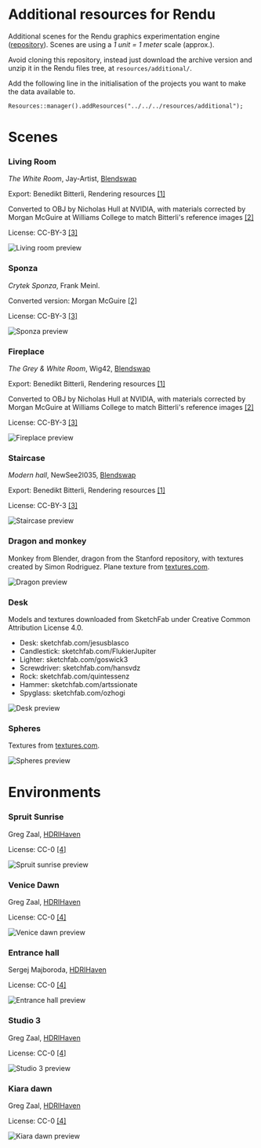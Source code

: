 # Additional resources for Rendu

Additional scenes for the Rendu graphics experimentation engine ([repository](https://github.com/kosua20/Rendu)). Scenes are using a *1 unit = 1 meter* scale (approx.).

Avoid cloning this repository, instead just download the archive version and unzip it in the Rendu files tree, at `resources/additional/`.

Add the following line in the initialisation of the projects you want to make the data available to.

	Resources::manager().addResources("../../../resources/additional");

# Scenes

### Living Room

*The White Room*, Jay-Artist, [Blendswap](https://www.blendswap.com/blends/view/41683)

Export: Benedikt Bitterli, Rendering resources [[1]][bbpage]

Converted to OBJ by Nicholas Hull at NVIDIA, with materials corrected by Morgan McGuire at Williams College to match Bitterli's reference images [[2]][mgpage]

License: CC-BY-3 [[3]][ccpage]

![Living room preview](previews/livingroom.png)

### Sponza

*Crytek Sponza*, Frank Meinl.

Converted version: Morgan McGuire [[2]][mgpage]

License: CC-BY-3 [[3]][ccpage]

![Sponza preview](previews/sponza.png)

### Fireplace

*The Grey & White Room*, Wig42, [Blendswap](https://www.blendswap.com/blends/view/75795)

Export: Benedikt Bitterli, Rendering resources [[1]][bbpage]

Converted to OBJ by Nicholas Hull at NVIDIA, with materials corrected by Morgan McGuire at Williams College to match Bitterli's reference images [[2]][mgpage]

License: CC-BY-3 [[3]][ccpage]

![Fireplace preview](previews/fireplace.png)

### Staircase

*Modern hall*, NewSee2l035, [Blendswap](https://blendswap.com/blend/6304)

Export: Benedikt Bitterli, Rendering resources [[1]][bbpage]

License: CC-BY-3 [[3]][ccpage]

![Staircase preview](previews/staircase.png)

### Dragon and monkey

Monkey from Blender, dragon from the Stanford repository, with textures created by Simon Rodriguez. Plane texture from [textures.com](http://textures.com).

![Dragon preview](previews/dragon.png)

### Desk

Models and textures downloaded from SketchFab under Creative Common Attribution License 4.0.

- Desk: sketchfab.com/jesusblasco
- Candlestick: sketchfab.com/FlukierJupiter
- Lighter: sketchfab.com/goswick3
- Screwdriver: sketchfab.com/hansvdz
- Rock: sketchfab.com/quintessenz
- Hammer: sketchfab.com/artssionate
- Spyglass: sketchfab.com/ozhogi

![Desk preview](previews/desk.png)

### Spheres

Textures from [textures.com](http://textures.com).

![Spheres preview](previews/spheres.png)

# Environments

### Spruit Sunrise

Greg Zaal, [HDRIHaven](https://hdrihaven.com/hdri/?c=skies&h=spruit_sunrise)

License: CC-0 [[4]][cc0page]

![Spruit sunrise preview](previews/env_spruit_sunrise.png)



### Venice Dawn

Greg Zaal, [HDRIHaven](https://hdrihaven.com/hdri/?c=skies&h=venice_dawn_1)

License: CC-0 [[4]][cc0page]

![Venice dawn preview](previews/env_venice_dawn.png)


### Entrance hall

Sergej Majboroda, [HDRIHaven](https://hdrihaven.com/hdri/?c=indoor&h=entrance_hall)

License: CC-0 [[4]][cc0page]

![Entrance hall preview](previews/env_entrance_hall.png)
 
 
### Studio 3 

Greg Zaal, [HDRIHaven](https://hdrihaven.com/hdri/?c=studio&h=studio_small_03)

License: CC-0 [[4]][cc0page]

![Studio 3 preview](previews/env_studio_3.png)


### Kiara dawn

Greg Zaal, [HDRIHaven](https://hdrihaven.com/hdri/?c=skies&h=kiara_1_dawn)

License: CC-0 [[4]][cc0page]

![Kiara dawn preview](previews/env_kiara_dawn.png)


[bbpage]: https://benedikt-bitterli.me/resources/ "Benedikt Bitterli Rendering resources"

[mgpage]: https://casual-effects.com/data "Morgan McGuire's Computer Graphics Archive"

[ccpage]: https://creativecommons.org/licenses/by/3.0/ "Creative Commons "

[cc0page]: https://creativecommons.org/publicdomain/zero/1.0/ "CC0"